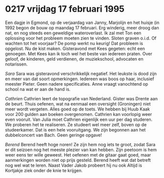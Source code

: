 # 0217 vrijdag 17 februari 1995
Een dagje in Egmond, op de verjaardag van Janny, Marjolijn en het huisje (in 1992 begon de bouw op maandag 17 februari. Erg winderig, meer droog dan nat, en nog steeds een geweldige wateroverlast. Ik zal met Ton een oplossing voor het probleem moeten zien te vinden. Sloten graven o.i.d. Of wachten tot het voorjaar? De pomp werkt nu keurig! Dat probleem is opgelost. Nu de kist maken.
Gisteravond met Kees gegeten: echt een genoegen. Met Kees kan ik toch wel het beste van iedereen praten. Over geloof, de kinderen, geld verdienen, de muziekschool, advocaten en notarissen.

*Sara*
Sara was gisteravond verschrikkelijk negatief. Het leukste is dood zijn en meer van dat soort opmerkingen. Iedereen was boos op haar, inclusief meester Pieter. Geen nadere specificaties. Anne vraagt vanochtend op school na wat er aan de hand is. 

*Cathrien*
Cathrien leert de topografie van Nederland. Gister was Drente aan de beurt. Thuis oefenen, wat na eenmaal een oversight (Groningen) niet meer wordt vergeten. Alles goed op de toets. We hebben bij Huub Kaak voor 200 gulden aan boeken overgenomen. Cathrien kan voorlopig weer even vooruit. 
Van Julia moet Cathrien eigenlijk een uur per dag studeren. We proberen het te realiseren. Ze studeert wel meer zelf, boven op de studeerkamer. Dat is een hele vooruitgang. We zijn begonnen aan het dubbelconcert van Bach. Geen geringe opgave!

*Berend*
Berend heeft hoge noren! Ze zijn hem nog iets te groot, zodat Sara er dit seizoen nog het meeste plezier van kan hebben. Zijn peetoom is hem weer eens ter wille geweest. Het oefenen met de gitaar gaat goed, maar aanmerkingen worden niet op prijs gesteld. Berend heeft wat dat betreft nog wel wat te leren. Naast Vader Jakob probeert hij nu ook Altijd is Kortjakje ziek onder de knie te krijgen.
